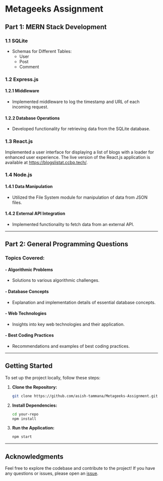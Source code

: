 # Metageeks Assignment

## Part 1: MERN Stack Development

### 1.1 SQLite
- Schemas for Different Tables:
  - User
  - Post
  - Comment

### 1.2 Express.js
#### 1.2.1 Middleware
- Implemented middleware to log the timestamp and URL of each incoming request.

#### 1.2.2 Database Operations
- Developed functionality for retrieving data from the SQLite database.

### 1.3 React.js
Implemented a user interface for displaying a list of blogs with a loader for enhanced user experience.
The live version of the React.js application is available at https://blogslistat.ccbp.tech/.

### 1.4 Node.js
#### 1.4.1 Data Manipulation
- Utilized the File System module for manipulation of data from JSON files.

#### 1.4.2 External API Integration
- Implemented functionality to fetch data from an external API.

---

## Part 2: General Programming Questions

### Topics Covered:

#### - Algorithmic Problems
- Solutions to various algorithmic challenges.

#### - Database Concepts
- Explanation and implementation details of essential database concepts.

#### - Web Technologies
- Insights into key web technologies and their application.

#### - Best Coding Practices
- Recommendations and examples of best coding practices.

---

## Getting Started

To set up the project locally, follow these steps:

1. **Clone the Repository:**
   ```bash
   git clone https://github.com/asish-tammana/Metageeks-Assignment.git
   ```

2. **Install Dependencies:**
   ```bash
   cd your-repo
   npm install
   ```

3. **Run the Application:**
   ```bash
   npm start
   ```

---

## Acknowledgments


Feel free to explore the codebase and contribute to the project! If you have any questions or issues, please open an [issue](https://github.com/asish-tammana/Metageeks-Assignment.git).